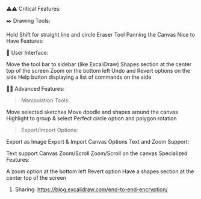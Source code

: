 ⚠️⚠️ Critical Features:

✒️ Drawing Tools:

Hold Shift for straight line and circle
Eraser Tool
Panning the Canvas
Nice to Have Features:

👥 User Interface:

Move the tool bar to sidebar (like ExcaliDraw)
Shapes section at the center top of the screen
Zoom on the bottom left
Undo and Revert options on the side
Help button displaying a list of commands on the side


🫡🫡 Advanced Features:

> Manipulation Tools:

Move selected sketches
Move doodle and shapes around the canvas
Highlight to group & select
Perfect circle option and polygon rotation

> Export/Import Options:

Export as Image
Export & Import Canvas Options
Text and Zoom Support:

Text support
Canvas Zoom/Scroll
Zoom/Scroll on the canvas
Specialized Features:

A zoom option at the bottom left
Revert option
Have a shapes section at the center top of the screen

1. Sharing: https://blog.excalidraw.com/end-to-end-encryption/
